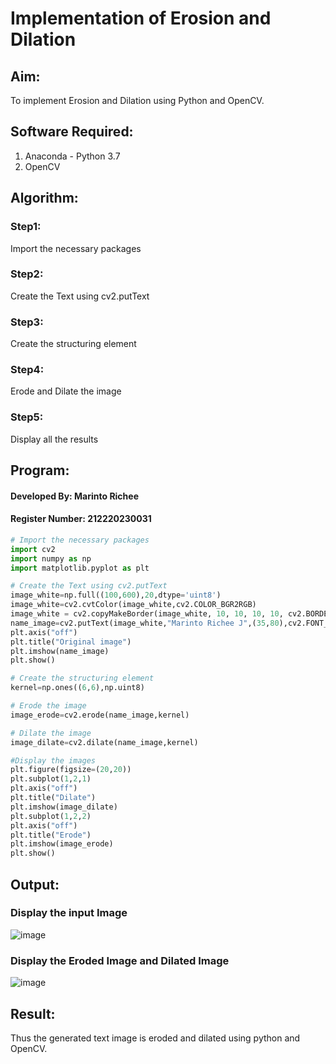 # Implementation of Erosion and Dilation
## Aim:
To implement Erosion and Dilation using Python and OpenCV.
## Software Required:
1. Anaconda - Python 3.7
2. OpenCV
## Algorithm:
### Step1:
Import the necessary packages
### Step2:
Create the Text using cv2.putText
### Step3:
Create the structuring element
### Step4:
Erode and Dilate the image
### Step5:
Display all the results
 
## Program:
#### Developed By: Marinto Richee
#### Register Number: 212220230031
``` Python
# Import the necessary packages
import cv2
import numpy as np
import matplotlib.pyplot as plt

# Create the Text using cv2.putText
image_white=np.full((100,600),20,dtype='uint8')
image_white=cv2.cvtColor(image_white,cv2.COLOR_BGR2RGB)
image_white = cv2.copyMakeBorder(image_white, 10, 10, 10, 10, cv2.BORDER_CONSTANT, value=[255, 255, 0])
name_image=cv2.putText(image_white,"Marinto Richee J",(35,80),cv2.FONT_HERSHEY_DUPLEX,2,255,5,cv2.LINE_AA)
plt.axis("off")
plt.title("Original image")
plt.imshow(name_image)
plt.show()

# Create the structuring element
kernel=np.ones((6,6),np.uint8)

# Erode the image
image_erode=cv2.erode(name_image,kernel)

# Dilate the image
image_dilate=cv2.dilate(name_image,kernel)

#Display the images
plt.figure(figsize=(20,20))
plt.subplot(1,2,1)
plt.axis("off")
plt.title("Dilate")
plt.imshow(image_dilate)
plt.subplot(1,2,2)
plt.axis("off")
plt.title("Erode")
plt.imshow(image_erode)
plt.show()
```
## Output:

### Display the input Image
![image](https://user-images.githubusercontent.com/65499285/169638750-e5d7840d-d6b8-4668-a08c-c430c65097ed.png)
### Display the Eroded Image and Dilated Image
![image](https://user-images.githubusercontent.com/65499285/169638756-25cc2233-39d4-4dc0-a317-1ad41e682e01.png)

## Result:
Thus the generated text image is eroded and dilated using python and OpenCV.
